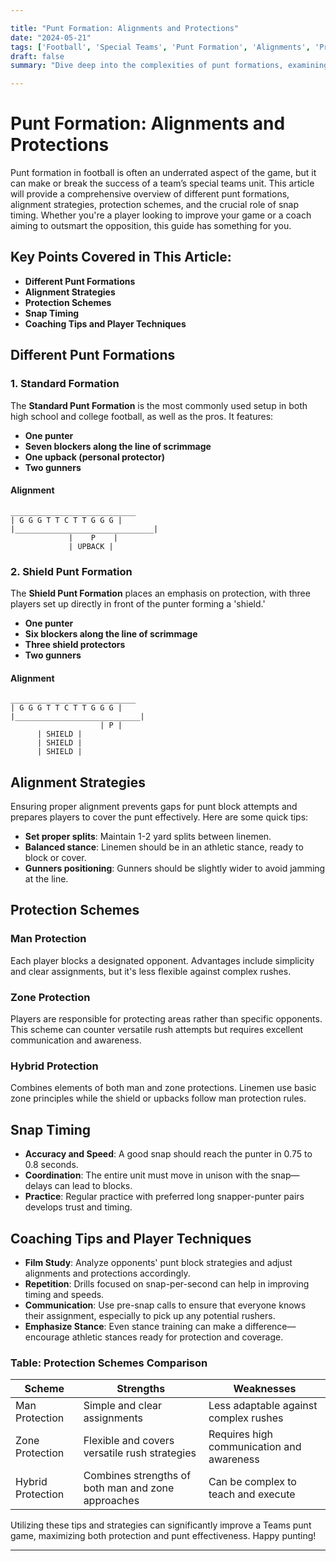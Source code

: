 ```yaml
---

title: "Punt Formation: Alignments and Protections"
date: "2024-05-21"
tags: ['Football', 'Special Teams', 'Punt Formation', 'Alignments', 'Protections', 'Snap Timing', 'Coaching Tips', 'Player Techniques', 'Strategy']
draft: false
summary: "Dive deep into the complexities of punt formations, examining various alignments, protection schemes, and the importance of snap timing."

---
```


# Punt Formation: Alignments and Protections

Punt formation in football is often an underrated aspect of the game, but it can make or break the success of a team’s special teams unit. This article will provide a comprehensive overview of different punt formations, alignment strategies, protection schemes, and the crucial role of snap timing. Whether you're a player looking to improve your game or a coach aiming to outsmart the opposition, this guide has something for you.

## Key Points Covered in This Article:
- **Different Punt Formations**
- **Alignment Strategies**
- **Protection Schemes**
- **Snap Timing**
- **Coaching Tips and Player Techniques**

## Different Punt Formations

### 1. Standard Formation
The **Standard Punt Formation** is the most commonly used setup in both high school and college football, as well as the pros. It features:
- **One punter**
- **Seven blockers along the line of scrimmage**
- **One upback (personal protector)**
- **Two gunners**

#### Alignment
```
____________________________
| G G G T T C T T G G G |
|_______________________________|
             |    P    |
             | UPBACK |
```

### 2. Shield Punt Formation
The **Shield Punt Formation** places an emphasis on protection, with three players set up directly in front of the punter forming a 'shield.'
- **One punter**
- **Six blockers along the line of scrimmage**
- **Three shield protectors**
- **Two gunners**

#### Alignment
```
____________________________
| G G G T T C T T G G G |
|____________________________|
                    | P |
      | SHIELD |
      | SHIELD |
      | SHIELD |
```

## Alignment Strategies

Ensuring proper alignment prevents gaps for punt block attempts and prepares players to cover the punt effectively. Here are some quick tips:
- **Set proper splits**: Maintain 1-2 yard splits between linemen.
- **Balanced stance**: Linemen should be in an athletic stance, ready to block or cover.
- **Gunners positioning**: Gunners should be slightly wider to avoid jamming at the line.

## Protection Schemes

### **Man Protection**
Each player blocks a designated opponent. Advantages include simplicity and clear assignments, but it's less flexible against complex rushes.

### **Zone Protection**
Players are responsible for protecting areas rather than specific opponents. This scheme can counter versatile rush attempts but requires excellent communication and awareness.

### **Hybrid Protection**
Combines elements of both man and zone protections. Linemen use basic zone principles while the shield or upbacks follow man protection rules.

## Snap Timing

- **Accuracy and Speed**: A good snap should reach the punter in 0.75 to 0.8 seconds.
- **Coordination**: The entire unit must move in unison with the snap—delays can lead to blocks.
- **Practice**: Regular practice with preferred long snapper-punter pairs develops trust and timing.

## Coaching Tips and Player Techniques

- **Film Study**: Analyze opponents' punt block strategies and adjust alignments and protections accordingly.
- **Repetition**: Drills focused on snap-per-second can help in improving timing and speeds.
- **Communication**: Use pre-snap calls to ensure that everyone knows their assignment, especially to pick up any potential rushers.
- **Emphasize Stance**: Even stance training can make a difference—encourage athletic stances ready for protection and coverage.

### Table: Protection Schemes Comparison

| Scheme          | Strengths                                         | Weaknesses                                      |
|-----------------|---------------------------------------------------|-------------------------------------------------|
| Man Protection  | Simple and clear assignments                      | Less adaptable against complex rushes           |
| Zone Protection | Flexible and covers versatile rush strategies     | Requires high communication and awareness       |
| Hybrid Protection | Combines strengths of both man and zone approaches | Can be complex to teach and execute             |

Utilizing these tips and strategies can significantly improve a Teams punt game, maximizing both protection and punt effectiveness. Happy punting!

---